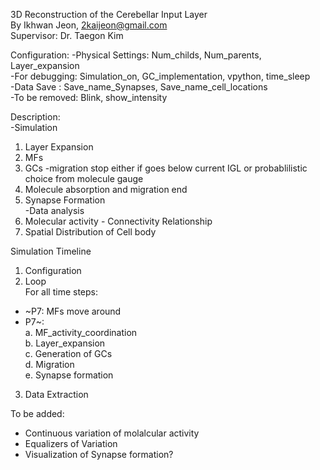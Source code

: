 3D Reconstruction of the Cerebellar Input Layer<br/>
By Ikhwan Jeon, 2kaijeon@gmail.com<br/>
Supervisor: Dr. Taegon Kim<br/>

Configuration:
-Physical Settings: Num_childs, Num_parents, Layer_expansion<br/>
-For debugging: Simulation_on, GC_implementation, vpython, time_sleep<br/>
-Data Save : Save_name_Synapses, Save_name_cell_locations<br/>
-To be removed: Blink, show_intensity

Description:<br/>
-Simulation<br/>
1. Layer Expansion<br/>
2. MFs<br/>
3. GCs -migration stop either if goes below current IGL or probablilistic choice from molecule gauge<br/>
4. Molecule absorption and migration end<br/>
5. Synapse Formation<br/>
-Data analysis<br/>
1. Molecular activity - Connectivity Relationship<br/>
2. Spatial Distribution of Cell body

Simulation Timeline<br/>
1. Configuration<br/>
2. Loop<br/>
For all time steps:<br/>
- ~P7: MFs move around<br/>
- P7~: <br/>
 a. MF_activity_coordination<br/>
 b. Layer_expansion<br/>
 c. Generation of GCs<br/>
 d. Migration<br/>
 e. Synapse formation<br/>
3. Data Extraction

To be added:<br/>
- Continuous variation of molalcular activity<br/>
- Equalizers of Variation<br/>
- Visualization of Synapse formation?<br/>
